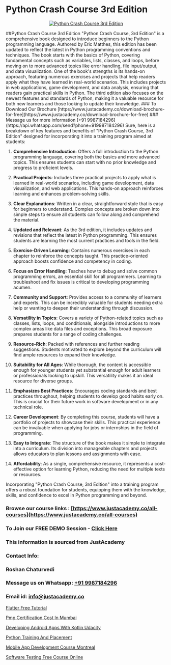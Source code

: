 # Python Crash Course 3rd Edition

<p align="center">
  <a href="https://justacademy.co/course-detail/python-training">
    <img src="https://justacademy.co/storage2/course_image/1709713400_course_image.webp" alt="Python Crash Course 3rd Edition">
  </a>
</p>
##Python Crash Course 3rd Edition
"Python Crash Course, 3rd Edition" is a comprehensive book designed to introduce beginners to the Python programming language. Authored by Eric Matthes, this edition has been updated to reflect the latest in Python programming conventions and techniques. The book starts with the basics of Python, covering fundamental concepts such as variables, lists, classes, and loops, before moving on to more advanced topics like error handling, file input/output, and data visualization. One of the book's strengths is its hands-on approach, featuring numerous exercises and projects that help readers apply what they have learned in real-world scenarios. This includes projects in web applications, game development, and data analysis, ensuring that readers gain practical skills in Python. The third edition also focuses on the newest features and standards of Python, making it a valuable resource for both new learners and those looking to update their knowledge.
### To Download Our Brochure [https://www.justacademy.co/download-brochure-for-free](https://www.justacademy.co/download-brochure-for-free)
### Message us for more information [+91 9987184296](https://api.whatsapp.com/send?phone=919987184296)
Sure, here is a breakdown of key features and benefits of "Python Crash Course, 3rd Edition" designed for incorporating it into a training program aimed at students:

1) **Comprehensive Introduction**: Offers a full introduction to the Python programming language, covering both the basics and more advanced topics. This ensures students can start with no prior knowledge and progress to proficient levels.

2) **Practical Projects**: Includes three practical projects to apply what is learned in real-world scenarios, including game development, data visualization, and web applications. This hands-on approach reinforces learning and enhances problem-solving skills.

3) **Clear Explanations**: Written in a clear, straightforward style that is easy for beginners to understand. Complex concepts are broken down into simple steps to ensure all students can follow along and comprehend the material.

4) **Updated and Relevant**: As the 3rd edition, it includes updates and revisions that reflect the latest in Python programming. This ensures students are learning the most current practices and tools in the field.

5) **Exercise-Driven Learning**: Contains numerous exercises in each chapter to reinforce the concepts taught. This practice-oriented approach boosts confidence and competency in coding.

6) **Focus on Error Handling**: Teaches how to debug and solve common programming errors, an essential skill for all programmers. Learning to troubleshoot and fix issues is critical to developing programming acumen.

7) **Community and Support**: Provides access to a community of learners and experts. This can be incredibly valuable for students needing extra help or wanting to deepen their understanding through discussion.

8) **Versatility in Topics**: Covers a variety of Python-related topics such as classes, lists, loops, and conditionals, alongside introductions to more complex areas like data files and exceptions. This broad exposure prepares students for a range of coding challenges.

9) **Resource-Rich**: Packed with references and further reading suggestions. Students motivated to explore beyond the curriculum will find ample resources to expand their knowledge.

10) **Suitability for All Ages**: While thorough, the content is accessible enough for younger students yet substantial enough for adult learners or professionals looking to upskill. This versatility makes it an ideal resource for diverse groups.

11) **Emphasizes Best Practices**: Encourages coding standards and best practices throughout, helping students to develop good habits early on. This is crucial for their future work in software development or in any technical role.

12) **Career Development**: By completing this course, students will have a portfolio of projects to showcase their skills. This practical experience can be invaluable when applying for jobs or internships in the field of programming.

13) **Easy to Integrate**: The structure of the book makes it simple to integrate into a curriculum. Its division into manageable chapters and projects allows educators to plan lessons and assignments with ease.

14) **Affordability**: As a single, comprehensive resource, it represents a cost-effective option for learning Python, reducing the need for multiple texts or resources.

Incorporating "Python Crash Course, 3rd Edition" into a training program offers a robust foundation for students, equipping them with the knowledge, skills, and confidence to excel in Python programming and beyond.

### Browse our course links : [https://www.justacademy.co/all-courses](https://www.justacademy.co/all-courses) 
### To Join our FREE DEMO Session - [Click Here](https://www.justacademy.co/register-for-course-demo)


### This information is sourced from JustAcademy
### Contact Info:
### Roshan Chaturvedi
### Message us on Whatsapp: [+91 9987184296](https://api.whatsapp.com/send?phone=919987184296)
### Email id: [info@justacademy.co](mailto:info@justacademy.co)
                
[Flutter Free Tutorial](https://www.linkedin.com/pulse/flutter-free-tutorial-justacademy-mumbai-jrizc/)

[Pmp Certification Cost In Mumbai](https://www.linkedin.com/pulse/pmp-certification-cost-mumbai-software-training-mountain-view-qlnge?trackingId=oK%2FbxKWxSTRdXbJvvMqr4Q%3D%3D&lipi=urn%3Ali%3Apage%3Ad_flagship3_company_admin%3B8iJAXExGSpWzkSgodJb9Bg%3D%3D)

[Developing Android Apps With Kotlin Udacity](https://medium.com/@shivamja27/developing-android-apps-with-kotlin-udacity-318dc6a26932)

[Python Training And Placement](https://medium.com/@shivamja27/python-training-and-placement-5a4f837e92ad)

[Mobile App Development Course Montreal](https://justacademyin.github.io/justacademy/mobile-app-development-course-montreal)

[Software Testing Free Course Online](https://justacademyin.github.io/justacademy/software-testing-free-course-online)


